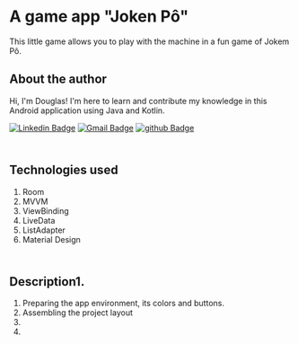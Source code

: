 # A game app "Joken Pô"

This little game allows you to play with the machine in a fun game of Jokem Pô.

## About the author
Hi, I'm Douglas! I'm here to learn and contribute my knowledge in this Android application using Java and Kotlin.

[![Linkedin Badge](https://img.shields.io/badge/-Douglas_Ramos-blue?style=flat-square&logo=linkedin&logoColor=white&link=https://br.https://www.linkedin.com/in/douglas-ramos-156671b8/)](https://www.linkedin.com/in/douglas-ramos-156671b8)  [![Gmail Badge](https://img.shields.io/badge/-douglas.dr.ramos@gmail.com-c14438?style=flat-square&logo=github&logoColor=white&link=mailto:douglas.dr.ramos@gmail.com)](mailto:douglas.dr.ramos@gmail.com) 
[![github Badge](https://img.shields.io/badge/-GitHub-c14438?style=flat-square&logo=github&logoColor=black&link=https://www.google.com/)](https://www.google.com)



## <br />Technologies used
1. Room
2. MVVM
3. ViewBinding
4. LiveData
5. ListAdapter
6. Material Design


## <br />Description1. 
1. Preparing the app environment, its colors and buttons.
2. Assembling the project layout
3. 
4. 
